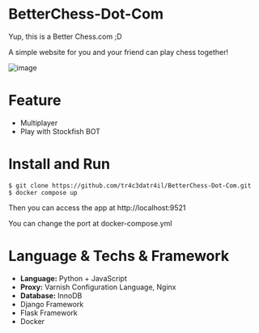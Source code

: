 # BetterChess-Dot-Com
Yup, this is a Better Chess.com ;D

A simple website for you and your friend can play chess together!

![image](https://github.com/tr4c3datr4il/BetterChess-Dot-Com/assets/31349426/bf31d7fb-ce0b-4ae8-aa3e-b8ed2a1d495c)

# Feature

- Multiplayer
- Play with Stockfish BOT

# Install and Run

```
$ git clone https://github.com/tr4c3datr4il/BetterChess-Dot-Com.git
$ docker compose up
```

Then you can access the app at http://localhost:9521

You can change the port at docker-compose.yml

# Language & Techs & Framework
- **Language:** Python + JavaScript
- **Proxy:** Varnish Configuration Language, Nginx
- **Database:** InnoDB
- Django Framework
- Flask Framework
- Docker
